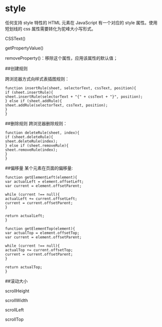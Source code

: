 # style

任何支持 style 特性的 HTML 元素在 JavaScript 有一个对应的 style 属性。使用短划线的 css 属性需要转化为驼峰大小写形式。

CSSText()

getPropertyValue()

removeProperty()：移除这个属性，应用该属性的默认值；

##创建规则

跨浏览器方式向样式表插图规则：

```
function insertRule(sheet, selectorText, cssText, position){
if (sheet.insertRule){
sheet.insertRule(selectorText + "{" + cssText + "}", position);
} else if (sheet.addRule){
sheet.addRule(selectorText, cssText, position);
}
}
```

##删除规则
跨浏览器删除规则：

```
function deleteRule(sheet, index){
if (sheet.deleteRule){
sheet.deleteRule(index);
} else if (sheet.removeRule){
sheet.removeRule(index);
}
}
```

##偏移量
某个元素在页面的偏移量:

```
function getElementLeft(element){
var actualLeft = element.offsetLeft;
var current = element.offsetParent;

while (current !== null){
actualLeft += current.offsetLeft;
current = current.offsetParent;
}

return actualLeft;
}

function getElementTop(element){
var actualTop = element.offsetTop;
var current = element.offsetParent;

while (current !== null){
actualTop += current.offsetTop;
current = current.offsetParent;
}

return actualTop;
}
```

##滚动大小

scrollHeight

scrollWidth

scrollLeft

scrollTop
